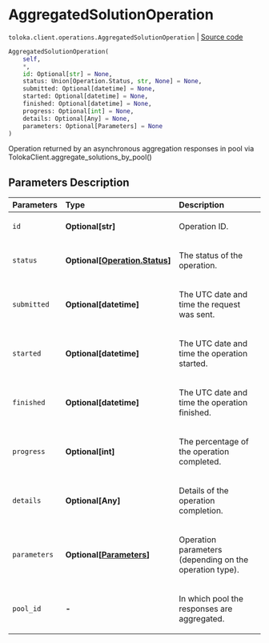 # AggregatedSolutionOperation
`toloka.client.operations.AggregatedSolutionOperation` | [Source code](https://github.com/Toloka/toloka-kit/blob/v1.1.3/src/client/operations.py#L328)

```python
AggregatedSolutionOperation(
    self,
    *,
    id: Optional[str] = None,
    status: Union[Operation.Status, str, None] = None,
    submitted: Optional[datetime] = None,
    started: Optional[datetime] = None,
    finished: Optional[datetime] = None,
    progress: Optional[int] = None,
    details: Optional[Any] = None,
    parameters: Optional[Parameters] = None
)
```

Operation returned by an asynchronous aggregation responses in pool via TolokaClient.aggregate_solutions_by_pool()

## Parameters Description

| Parameters | Type | Description |
| :----------| :----| :-----------|
`id`|**Optional\[str\]**|<p>Operation ID.</p>
`status`|**Optional\[[Operation.Status](toloka.client.operations.Operation.Status.md)\]**|<p>The status of the operation.</p>
`submitted`|**Optional\[datetime\]**|<p>The UTC date and time the request was sent.</p>
`started`|**Optional\[datetime\]**|<p>The UTC date and time the operation started.</p>
`finished`|**Optional\[datetime\]**|<p>The UTC date and time the operation finished.</p>
`progress`|**Optional\[int\]**|<p>The percentage of the operation completed.</p>
`details`|**Optional\[Any\]**|<p>Details of the operation completion.</p>
`parameters`|**Optional\[[Parameters](toloka.client.operations.AggregatedSolutionOperation.Parameters.md)\]**|<p>Operation parameters (depending on the operation type).</p>
`pool_id`|**-**|<p>In which pool the responses are aggregated.</p>
